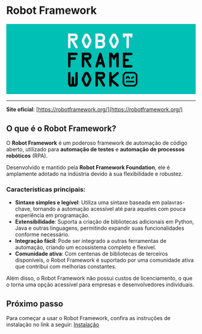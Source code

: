 # Robot Framework

<div align="center">
    <img src="./images/robot.png" alt="Logo do Robot Framework">
</div>

---

**Site oficial**: [https://robotframework.org/](https://robotframework.org/)

## O que é o Robot Framework?

O **Robot Framework** é um poderoso framework de automação de código aberto, utilizado para **automação de testes** e **automação de processos robóticos** (RPA). 

Desenvolvido e mantido pela **Robot Framework Foundation**, ele é amplamente adotado na indústria devido à sua flexibilidade e robustez. 

### Características principais:

- **Sintaxe simples e legível**: Utiliza uma sintaxe baseada em palavras-chave, tornando a automação acessível até para aqueles com pouca experiência em programação.
- **Extensibilidade**: Suporta a criação de bibliotecas adicionais em Python, Java e outras linguagens, permitindo expandir suas funcionalidades conforme necessário.
- **Integração fácil**: Pode ser integrado a outras ferramentas de automação, criando um ecossistema completo e flexível.
- **Comunidade ativa**: Com centenas de bibliotecas de terceiros disponíveis, o Robot Framework é suportado por uma comunidade ativa que contribui com melhorias constantes.

Além disso, o Robot Framework não possui custos de licenciamento, o que o torna uma opção acessível para empresas e desenvolvedores individuais.

## Próximo passo

Para começar a usar o Robot Framework, confira as instruções de instalação no link a seguir: [Instalação](./docs/install.md)
